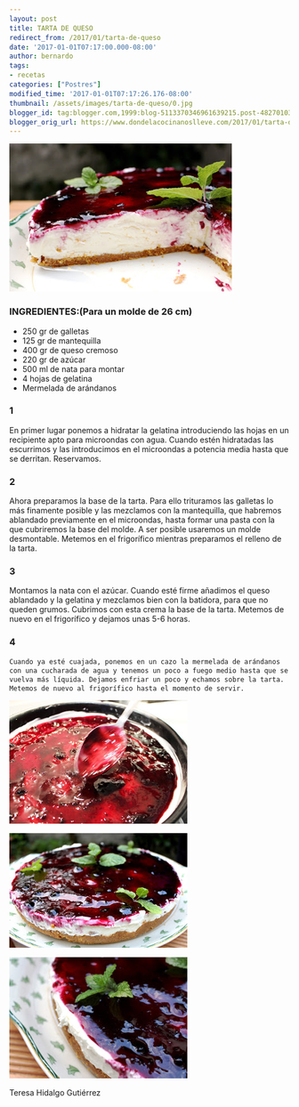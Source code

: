 ```yaml
---
layout: post
title: TARTA DE QUESO
redirect_from: /2017/01/tarta-de-queso
date: '2017-01-01T07:17:00.000-08:00'
author: bernardo
tags:
- recetas
categories: ["Postres"]
modified_time: '2017-01-01T07:17:26.176-08:00'
thumbnail: /assets/images/tarta-de-queso/0.jpg
blogger_id: tag:blogger.com,1999:blog-5113370346961639215.post-4827010316362612478
blogger_orig_url: https://www.dondelacocinanoslleve.com/2017/01/tarta-de-queso.html
---
```


![](/assets/images/tarta-de-queso/0.jpg)

  
### INGREDIENTES:(Para un molde de 26 cm)
* 250 gr de galletas
* 125 gr de mantequilla
* 400 gr de queso cremoso
* 220 gr de azúcar
* 500 ml de nata para montar
* 4 hojas de gelatina
* Mermelada de arándanos  

### 1

En primer lugar ponemos a hidratar la gelatina introduciendo las hojas en un recipiente apto para microondas con agua. Cuando estén hidratadas las escurrimos y las introducimos en el microondas a potencia media hasta que se derritan. Reservamos.    

### 2

Ahora preparamos la base de la tarta. Para ello trituramos las galletas lo más finamente posible y las mezclamos con la mantequilla, que habremos ablandado previamente en el microondas, hasta formar una pasta con la que cubriremos la base del molde. A ser posible usaremos un molde desmontable. Metemos en el frigorífico mientras preparamos el relleno de la tarta.  

### 3

Montamos la nata con el azúcar. Cuando esté firme añadimos el queso ablandado y la gelatina y mezclamos bien con la batidora, para que no queden grumos. Cubrimos con esta crema la base de la tarta. Metemos de nuevo en el frigorífico y dejamos unas 5-6 horas.  

### 4

    Cuando ya esté cuajada, ponemos en un cazo la mermelada de arándanos con una cucharada de agua y tenemos un poco a fuego medio hasta que se vuelva más líquida. Dejamos enfriar un poco y echamos sobre la tarta. Metemos de nuevo al frigorífico hasta el momento de servir.  

![](/assets/images/tarta-de-queso/1.jpg)

  

![](/assets/images/tarta-de-queso/2.jpg)

  

![](/assets/images/tarta-de-queso/3.jpg)

  

Teresa Hidalgo Gutiérrez
